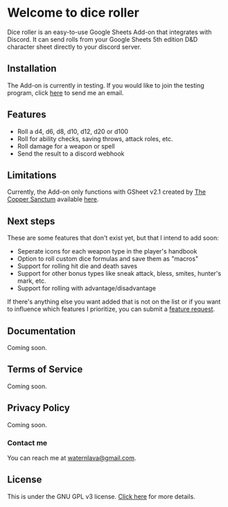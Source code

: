 # Welcome to dice roller

Dice roller is an easy-to-use Google Sheets Add-on that integrates with Discord. It can send rolls from your Google Sheets 5th edition D&D character sheet directly to your discord server.

## Installation

The Add-on is currently in testing. If you would like to join the testing program, click [here](mailto:waternlava@gmail.com?subject=Request%20to%20join%20dice%20roller%27s%20testing%20program&body=My%20email%20is:%0a%0aThanks%0a) to send me an email.

## Features

 - Roll a d4, d6, d8, d10, d12, d20 or d100
 - Roll for ability checks, saving throws, attack roles, etc.
 - Roll damage for a weapon or spell
 - Send the result to a discord webhook

## Limitations

Currently, the Add-on only functions with GSheet v2.1 created by [The Copper Sanctum](https://thecoppersanctum.github.io/thecoppersanctum/) available [here](https://gsheet2.avrae.io/).

## Next steps

These are some features that don't exist yet, but that I intend to add soon:
 - Seperate icons for each weapon type in the player's handbook
 - Option to roll custom dice formulas and save them as "macros"
 - Support for rolling hit die and death saves
 - Support for other bonus types like sneak attack, bless, smites, hunter's mark, etc.
 - Support for rolling with advantage/disadvantage
 
If there's anything else you want added that is not on the list or if you want to influence which features I prioritize, you can submit a [feature request](https://github.com/waterlava/dice-roller/issues/new/choose).

## Documentation

Coming soon.

## Terms of Service

Coming soon.

## Privacy Policy

Coming soon.

### Contact me

You can reach me at [waternlava@gmail.com](mailto:waternlava@gmail.com).

## License

This is under the GNU GPL v3 license. [Click here](https://www.gnu.org/licenses/gpl-3.0.en.html) for more details.
